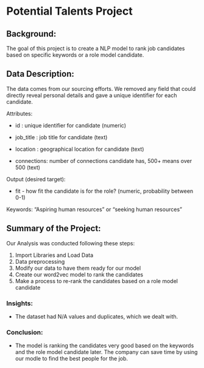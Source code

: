 # Potential Talents Project

## Background:

The goal of this project is to create a NLP model to rank job candidates based on specific keywords or a role model candidate.

## Data Description:

The data comes from our sourcing efforts. We removed any field that could directly reveal personal details and gave a unique identifier for each candidate.

Attributes:
* id : unique identifier for candidate (numeric)

* job_title : job title for candidate (text)

* location : geographical location for candidate (text)

* connections: number of connections candidate has, 500+ means over 500 (text)

Output (desired target):
* fit - how fit the candidate is for the role? (numeric, probability between 0-1)

Keywords: “Aspiring human resources” or “seeking human resources”

## Summary of the Project:

Our Analysis was conducted following these steps:

1. Import Libraries and Load Data
2. Data preprocessing
3. Modify our data to have them ready for our model
4. Create our word2vec model to rank the candidates
5. Make a process to re-rank the candidates based on a role model candidate

### Insights:

* The dataset had N/A values and duplicates, which we dealt with.

### Conclusion:

* The model is ranking the candidates very good based on the keywords and the role model candidate later. The company can save time by using our modle to find the best people for the job.
